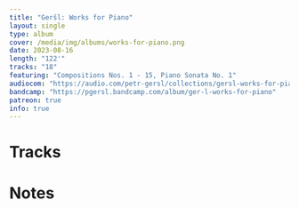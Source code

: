 ```yaml
---
title: "Geršl: Works for Piano"
layout: single
type: album
cover: /media/img/albums/works-for-piano.png
date: 2023-08-16
length: "122'"
tracks: "18"
featuring: "Compositions Nos. 1 - 15, Piano Sonata No. 1"
audiocom: "https://audio.com/petr-gersl/collections/gersl-works-for-piano"
bandcamp: "https://pgersl.bandcamp.com/album/ger-l-works-for-piano"
patreon: true
info: true
---
```

# Tracks

# Notes


